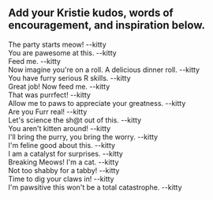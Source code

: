 ## Add your Kristie kudos, words of encouragement, and inspiration below.


The party starts meow! --kitty  
You are pawesome at this. --kitty  
Feed me. --kitty  
Now imagine you're on a roll. A delicious dinner roll. --kitty  
You have furry serious R skills. --kitty  
Great job! Now feed me. --kitty  
That was purrfect! --kitty  
Allow me to paws to appreciate your greatness. --kitty          
Are you Furr real! --kitty  
Let's science the sh@t out of this. --kitty  
You aren't kitten around! --kitty  
I'll bring the purry, you bring the worry. --kitty  
I'm feline good about this. --kitty  
I am a catalyst for surprises. --kitty  
Breaking Meows! I'm a cat. --kitty  
Not too shabby for a tabby! --kitty  
Time to dig your claws in! --kitty   
I'm pawsitive this won't be a total catastrophe. --kitty   
